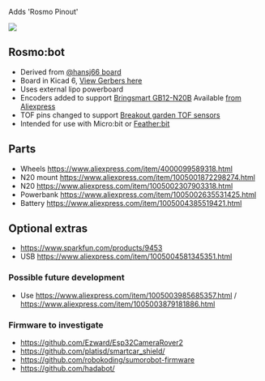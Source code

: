 Adds 'Rosmo Pinout'

![](https://github.com/rosmo-robot/micro-bot/blob/master/Hardware/V3/Front.JPG)


## Rosmo:bot

* Derived from [@hansj66 board](https://github.com/rosmo-robot/micro-bot)
* Board in Kicad 6, [View Gerbers here](https://365.altium.com/files/A9099314-37E7-44C2-9AE0-B9F88A4FC862)
* Uses external lipo powerboard
* Encoders added to support [Bringsmart GB12-N20B](http://www.bringsmart.com/pd.jsp?id=154) Available [from Aliexpress](https://www.aliexpress.com/item/1005002307903318.html)
* TOF pins changed to support [Breakout garden TOF sensors](https://shop.pimoroni.com/collections/breakout-garden?q=tof)
* Intended for use with Micro:bit or [Feather:bit](https://github.com/rosmo-robot/Feather-Bit/tree/main/v1)

## Parts
* Wheels https://www.aliexpress.com/item/4000099589318.html
* N20 mount https://www.aliexpress.com/item/1005001872298274.html
* N20 https://www.aliexpress.com/item/1005002307903318.html
* Powerbank https://www.aliexpress.com/item/1005002635531425.html
* Battery https://www.aliexpress.com/item/1005004385519421.html

## Optional extras

* https://www.sparkfun.com/products/9453
* USB https://www.aliexpress.com/item/1005004581345351.html

### Possible future development

* Use https://www.aliexpress.com/item/1005003985685357.html / https://www.aliexpress.com/item/1005003879181886.html

### Firmware to investigate

- https://github.com/Ezward/Esp32CameraRover2
- https://github.com/platisd/smartcar_shield/
- https://github.com/robokoding/sumorobot-firmware
- https://github.com/hadabot/
